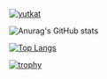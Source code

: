 
<a href="https://github.com/ueno-000/ueno-000/">
    <img src="https://komarev.com/ghpvc/?username=yutkat" alt="yutkat" />
</a>



![Anurag's GitHub stats](https://github-readme-stats.vercel.app/api?username=ueno-000&theme=dark)

[![Top Langs](https://github-readme-stats.vercel.app/api/top-langs/?username=ueno-000&theme=dark&layout=compact)](https://github.com/anuraghazra/github-readme-stats)

[![trophy](https://github-profile-trophy.vercel.app/?username=ueno-000&theme=oldie&rank=-C)](https://github.com/ryo-mcobalta/github-profile-trophy)


